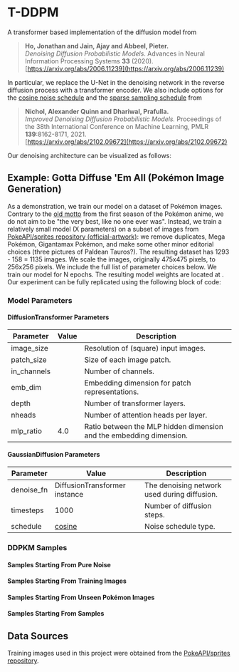# T-DDPM
A transformer based implementation of the diffusion model from

> **Ho, Jonathan and Jain, Ajay and Abbeel, Pieter.**  
> *Denoising Diffusion Probabilistic Models*. Advances in Neural Information Processing Systems **33** (2020).  
> [https://arxiv.org/abs/2006.11239](https://arxiv.org/abs/2006.11239)

In particular, we replace the U-Net in the denoising network in the reverse diffusion process with a transformer encoder. We also include options for the [cosine noise schedule](https://arxiv.org/pdf/2102.09672#equation.3.17) and the [sparse sampling schedule](https://arxiv.org/pdf/2102.09672#section.4) from

> **Nichol, Alexander Quinn and Dhariwal, Prafulla.**  
> *Improved Denoising Diffusion Probabilistic Models.* Proceedings of the 38th International Conference on Machine Learning, PMLR **139**:8162-8171, 2021.  
> [https://arxiv.org/abs/2102.09672](https://arxiv.org/abs/2102.09672)

Our denoising architecture can be visualized as follows:

## Example: Gotta Diffuse 'Em All (Pok&eacute;mon Image Generation)

As a demonstration, we train our model on a dataset of Pok&eacute;mon images. Contrary to the [old motto](https://www.youtube.com/watch?v=R4GIyJxvk94) from the first season of the Pok&eacute;mon anime, we do not aim to be "the very best, like no one ever was". Instead, we train a relatively small model (X parameters) on a subset of images from [PokeAPI/sprites repository (official-artwork)](https://github.com/PokeAPI/sprites/tree/master/sprites/pokemon/other/official-artwork): we remove duplicates, Mega Pok&eacute;mon, Gigantamax Pok&eacute;mon, and make some other minor editorial choices (three pictures of Paldean Tauros?). The resulting dataset has 1293 - 158 = 1135 images. We scale the images, originally 475x475 pixels, to 256x256 pixels. We include the full list of parameter choices below. We train our model for N epochs. The resulting model weights are located at . Our experiment can be fully replicated using the following block of code:

### Model Parameters

#### DiffusionTransformer Parameters

| Parameter    | Value  | Description |
|--------------|--------|-------------|
| image_size   |     | Resolution of (square) input images. |
| patch_size   |      | Size of each image patch. |
| in_channels  |       | Number of channels. |
| emb_dim      |     | Embedding dimension for patch representations. |
| depth        |      | Number of transformer layers. |
| nheads       |      | Number of attention heads per layer. |
| mlp_ratio    | 4.0    | Ratio between the MLP hidden dimension and the embedding dimension. |

#### GaussianDiffusion Parameters

| Parameter  | Value         | Description |
|------------|---------------|-------------|
| denoise_fn | DiffusionTransformer instance | The denoising network used during diffusion. |
| timesteps  | 1000          | Number of diffusion steps. |
| schedule   | [cosine](https://arxiv.org/pdf/2102.09672#equation.3.17) | Noise schedule type. |

### DDPKM Samples

#### Samples Starting From Pure Noise

#### Samples Starting From Training Images

#### Samples Starting From Unseen Pok&eacute;mon Images

#### Samples Starting From Samples

## Data Sources

Training images used in this project were obtained from the [PokeAPI/sprites repository](https://github.com/PokeAPI/sprites).
